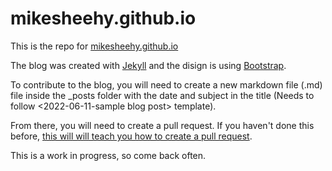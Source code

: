 # mikesheehy.github.io
<p>This is the repo for <a href="http://mikesheehy.github.io">mikesheehy.github.io</a></p>

The blog was created with <a href='https://jekyllrb.com' target='_blank'>Jekyll</a> and the disign is using <a href='https://getbootstrap.com' target='_blank'>Bootstrap</a>.

To contribute to the blog, you will need to create a new markdown file (.md) file inside the _posts folder with the date and subject in the title (Needs to follow <2022-06-11-sample blog post> template).

From there, you will need to create a pull request. If you haven't done this before, <a href='https://docs.github.com/en/pull-requests/collaborating-with-pull-requests/proposing-changes-to-your-work-with-pull-requests/creating-a-pull-request' target='_blank'> this will will teach you how to create a pull request</a>.

<p>This is a work in progress, so come back often.</p>
